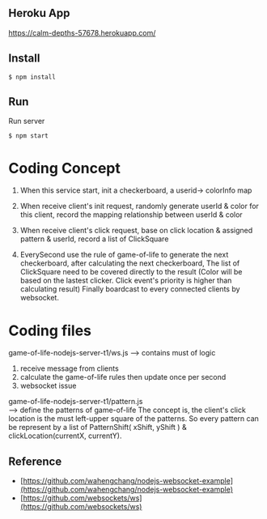 ## Heroku App

https://calm-depths-57678.herokuapp.com/
## Install
```
$ npm install

```
## Run

Run server
```
$ npm start
``` 
# Coding Concept
1. When this service start, init a checkerboard, a userid-> colorInfo map

2. When receive client's init request, randomly generate userId & color for this client, record the mapping relationship between userId & color 

3. When receive client's click request, base on click location & assigned pattern & userId, record a list of ClickSquare

4. EverySecond use the rule of game-of-life to generate the next checkerboard, after calculating the next checkerboard, The list of ClickSquare need to be covered directly to the result (Color will be based on the lastest clicker. Click event's priority is higher than calculating result)
Finally boardcast to every connected clients by websocket.

# Coding files

game-of-life-nodejs-server-t1/ws.js
--> contains must of logic
1. receive message from clients
2. calculate the game-of-life rules then update once per second
3. websocket issue

game-of-life-nodejs-server-t1/pattern.js  
--> define the patterns of game-of-life
The concept is, the client's click location is the must left-upper square of the patterns.
So every pattern can be represent by a list of PatternShift( xShift, yShift ) & clickLocation(currentX, currentY).








## Reference
 - [https://github.com/wahengchang/nodejs-websocket-example](https://github.com/wahengchang/nodejs-websocket-example)
 - [https://github.com/websockets/ws](https://github.com/websockets/ws)

